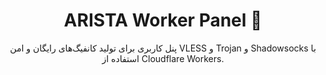<h1 align="center">ARISTA Worker Panel 🚀</h1>

<p align="center">
  پنل کاربری برای تولید کانفیگ‌های رایگان و امن VLESS و Trojan و Shadowsocks با استفاده از Cloudflare Workers.
</p>
<br>

